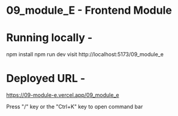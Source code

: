 # 09_module_E - Frontend Module

# Running locally -

npm install
npm run dev
visit http://localhost:5173/09_module_e

# Deployed URL -

https://09-module-e.vercel.app/09_module_e

Press "/" key or the "Ctrl+K" key to open command bar
